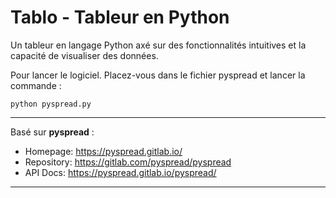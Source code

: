 # Tablo - Tableur en Python

Un tableur en langage Python axé sur des fonctionnalités intuitives et la capacité de visualiser des données.

Pour lancer le logiciel. Placez-vous dans le fichier pyspread et lancer la commande : 
```
python pyspread.py
```


___

Basé sur **pyspread** : 
- Homepage: https://pyspread.gitlab.io/
- Repository: https://gitlab.com/pyspread/pyspread
- API Docs: https://pyspread.gitlab.io/pyspread/

___
